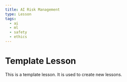 ```yaml
---
title: AI Risk Management
type: Lesson
tags:
  - ai
  - ml
  - safety
  - ethics
---
```


# Template Lesson

This is a template lesson. It is used to create new lessons.
